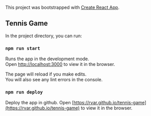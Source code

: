 This project was bootstrapped with [Create React App](https://github.com/facebook/create-react-app).

## Tennis Game


In the project directory, you can run:

### `npm run start`

Runs the app in the development mode.<br />
Open [http://localhost:3000](http://localhost:3000) to view it in the browser.

The page will reload if you make edits.<br />
You will also see any lint errors in the console.

### `npm run deploy`

Deploy the app in github.
Open [https://rvar.github.io/tennis-game](https://rvar.github.io/tennis-game) to view it in the browser.
